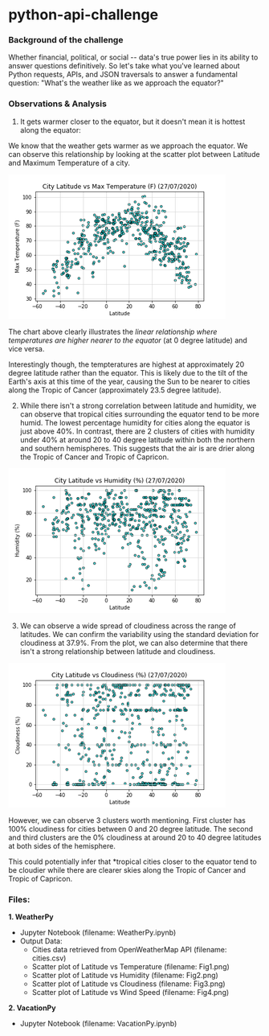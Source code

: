 # python-api-challenge
 

### Background of the challenge
Whether financial, political, or social -- data's true power lies in its ability to answer questions definitively. So let's take what you've learned about Python requests, APIs, and JSON traversals to answer a fundamental question: "What's the weather like as we approach the equator?"

### Observations & Analysis
1. It gets warmer closer to the equator, but it doesn't mean it is hottest along the equator:

We know that the weather gets warmer as we approach the equator. We can observe this relationship by looking at the scatter plot between Latitude and Maximum Temperature of a city.

![Latitude vs Temperature Scatter Plot](/WeatherPy/output_data/Fig1.png)

The chart above clearly illustrates the *linear relationship where temperatures are higher nearer to the equator* (at 0 degree latitude) and vice versa.

Interestingly though, the tempteratures are highest at approximately 20 degree latitude rather than the equator. This is likely due to the tilt of the Earth's axis at this time of the year, causing the Sun to be nearer to cities along the Tropic of Cancer (approximately 23.5 degree latitude).

2. While there isn't a strong correlation between latitude and humidity, we can observe that tropical cities surrounding the equator tend to be more humid. The lowest percentage humidity for cities along the equator is just above 40%. In contrast, there are 2 clusters of cities with humidity under 40% at around 20 to 40 degree latitude within both the northern and southern hemispheres. This suggests that the air is are drier along the Tropic of Cancer and Tropic of Capricon.

![Latitude vs Temperature Scatter Plot](/WeatherPy/output_data/Fig2.png)

3. We can observe a wide spread of cloudiness across the range of latitudes. We can confirm the variability using the standard deviation for cloudiness at 37.9%. From the plot, we can also determine that there isn't a strong relationship between latitude and cloudiness.

![Latitude vs Temperature Scatter Plot](/WeatherPy/output_data/Fig3.png)

However, we can observe 3 clusters worth mentioning. First cluster has 100% cloudiness for cities between 0 and 20 degree latitude. The second and third clusters are the 0% cloudiness at around 20 to 40 degree latitudes at both sides of the hemisphere. 

This could potentially infer that *tropical cities closer to the equator tend to be cloudier while there are clearer skies along the Tropic of Cancer and Tropic of Capricon.

### Files:

**1. WeatherPy**
* Jupyter Notebook (filename: WeatherPy.ipynb)
* Output Data:
   * Cities data retrieved from OpenWeatherMap API (filename: cities.csv)
   * Scatter plot of Latitude vs Temperature (filename: Fig1.png)
   * Scatter plot of Latitude vs Humidity (filename: Fig2.png)
   * Scatter plot of Latitude vs Cloudiness (filename: Fig3.png)
   * Scatter plot of Latitude vs Wind Speed (filename: Fig4.png)
   
**2. VacationPy**
* Jupyter Notebook (filename: VacationPy.ipynb)
